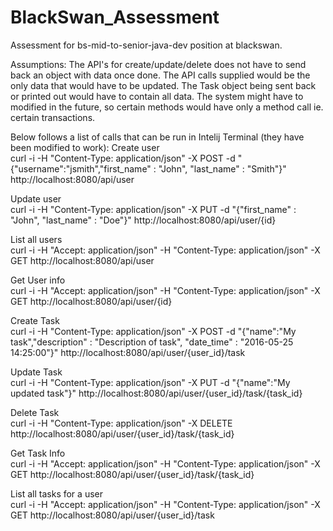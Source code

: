 # BlackSwan_Assessment
Assessment for bs-mid-to-senior-java-dev position at blackswan.

Assumptions:
The API's for create/update/delete does not have to send back an object with data once done.
The API calls supplied would be the only data that would have to be updated.
The Task object being sent back or printed out would have to contain all data.
The system might have to modified in the future, so certain methods would have only a method call ie. certain transactions.

Below follows a list of calls that can be run in Intelij Terminal (they have been modified to work):
Create user  
curl -i -H "Content-Type: application/json" -X POST -d "{\"username\":\"jsmith\",\"first_name\" : \"John\", \"last_name\" : \"Smith\"}" http://localhost:8080/api/user

Update user  
curl -i -H "Content-Type: application/json" -X PUT -d "{\"first_name\" : \"John\", \"last_name\" : \"Doe\"}" http://localhost:8080/api/user/{id}

List all users  
curl -i -H "Accept: application/json" -H "Content-Type: application/json" -X GET http://localhost:8080/api/user

Get User info  
curl -i -H "Accept: application/json" -H "Content-Type: application/json" -X GET http://localhost:8080/api/user/{id}

Create Task  
curl -i -H "Content-Type: application/json" -X POST -d "{\"name\":\"My task\",\"description\" : \"Description of task\", \"date_time\" : \"2016-05-25 14:25:00\"}" http://localhost:8080/api/user/{user_id}/task

Update Task  
curl -i -H "Content-Type: application/json" -X PUT -d "{\"name\":\"My updated task\"}" http://localhost:8080/api/user/{user_id}/task/{task_id}

Delete Task  
curl -i -H "Content-Type: application/json" -X DELETE http://localhost:8080/api/user/{user_id}/task/{task_id}

Get Task Info  
curl -i -H "Accept: application/json" -H "Content-Type: application/json" -X GET http://localhost:8080/api/user/{user_id}/task/{task_id}

List all tasks for a user  
curl -i -H "Accept: application/json" -H "Content-Type: application/json" -X GET http://localhost:8080/api/user/{user_id}/task
